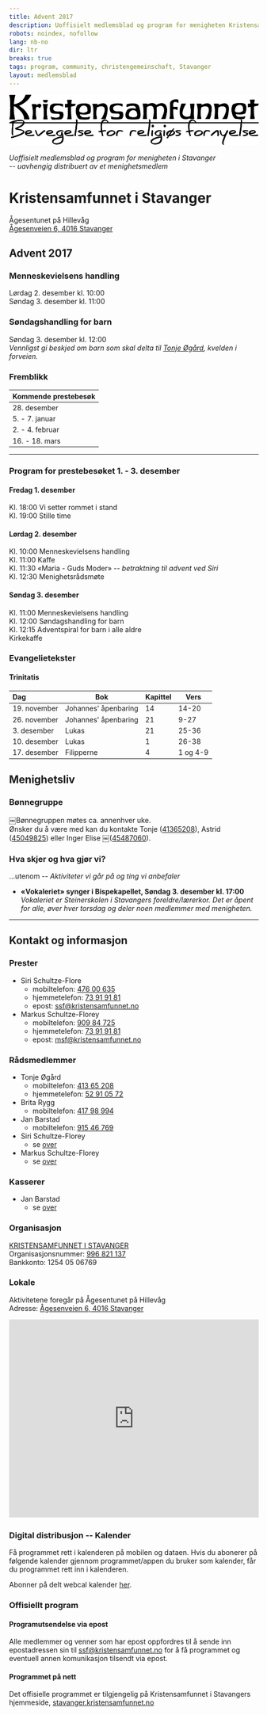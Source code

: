 ```yaml
---
title: Advent 2017
description: Uoffisielt medlemsblad og program for menigheten Kristensamfunnet i Stavanger
robots: noindex, nofollow
lang: nb-no
dir: ltr
breaks: true
tags: program, community, christengemeinschaft, Stavanger
layout: medlemsblad
---
```


![Kristensamfunnet - Bevegelse for religiøs fornyelse](./images/Asset%2062xtrbc.png)

*Uoffisielt medlemsblad og program for menigheten i Stavanger  
-- uavhengig distribuert av et <!--frittstående -->menighetsmedlem*


# Kristensamfunnet i Stavanger

Ågesentunet på Hillevåg  
[Ågesenveien 6, 4016 Stavanger](https://goo.gl/maps/RyG7rw1kysx)


## Advent 2017

### Menneskevielsens handling

Lørdag 2. desember kl. 10:00  
Søndag 3. desember kl. 11:00


### Søndagshandling for barn

Søndag 3. desember kl. 12:00  
*Vennligst gi beskjed om barn som skal delta til [Tonje Øgård](#ra%CC%8Adsmedlemmer), kvelden i forveien.*


### Fremblikk

| Kommende prestebesøk |
|:-------------------- |
| 28. desember |
| 5. - 7. januar |
| 2. - 4. februar |
| 16. - 18. mars |


---


### Program for prestebesøket 1. - 3. desember

#### Fredag 1. desember

Kl. 18:00 Vi setter rommet i stand  
Kl. 19:00 Stille time


#### Lørdag 2. desember

Kl. 10:00 Menneskevielsens handling  
Kl. 11:00 Kaffe  
Kl. 11:30 «Maria - Guds Moder» *-- betraktning til advent ved Siri*  
Kl. 12:30 Menighetsrådsmøte


#### Søndag 3. desember

Kl. 11:00 Menneskevielsens handling  
Kl. 12:00 Søndagshandling for barn  
Kl. 12:15 Adventspiral for barn i alle aldre  
Kirkekaffe


### Evangelietekster

#### Trinitatis

| Dag | Bok | Kapittel | Vers |
|:-------|-----|----------|------|
| 19. november | Johannes' åpenbaring | 14 | 14-20 |
| 26. november | Johannes' åpenbaring | 21 | 9-27 |
| 3. desember | Lukas | 21 | 25-36 |
| 10. desember | Lukas | 1 |26-38 |
| 17. desember | Filipperne | 4 | 1 og 4-9 |


## Menighetsliv

### Bønnegruppe

￼Bønnegruppen møtes ca. annenhver uke.  
Ønsker du å være med kan du kontakte Tonje ([41365208](tel://+4741365208)), Astrid ([45049825](tel://+4745049825)) eller Inger Elise ￼([45487060](tel://+4745487060)).


### Hva skjer og hva gjør vi?

…utenom *-- Aktiviteter vi går på og ting vi anbefaler*

- **«Vokaleriet» synger i Bispekapellet, Søndag 3. desember kl. 17:00**  
*Vokaleriet er Steinerskolen i Stavangers foreldre/lærerkor. Det er åpent for alle, øver hver torsdag og deler noen medlemmer med menigheten.*


---


## Kontakt og informasjon

### Prester

- Siri Schultze-Flore
    - mobiltelefon: [476 00 635](tel://+4747600635)
    - hjemmetelefon: [73 91 91 81](tel://+4773919181)
    - epost: ssf@kristensamfunnet.no
- Markus Schultze-Florey
    - mobiltelefon: [909 84 725](tel://+4790984725)
    - hjemmetelefon: [73 91 91 81](tel://+4773919181)
    - epost: msf@kristensamfunnet.no


### Rådsmedlemmer

- Tonje Øgård
    - mobiltelefon: [413 65 208](tel://+4741365208)
    - hjemmetelefon: [52 91 05 72](tel://+4752910572)
- Brita Rygg
    - mobiltelefon: [417 98 994](tel://+4741798994)
- Jan Barstad
    - mobiltelefon: [915 46 769](tel://+4791546769)
- Siri Schultze-Florey
    - se [over](#prester)
- Markus Schultze-Florey
    - se [over](#prester)


### Kasserer

- Jan Barstad
    - se [over](#ra%CC%8Adsmedlemmer)


### Organisasjon

[KRISTENSAMFUNNET I STAVANGER](http://stavanger.kristensamfunnet.no)  
Organisasjonsnummer: [996 821 137](https://w2.brreg.no/enhet/sok/detalj.jsp?orgnr=996821137)  
Bankkonto: 1254 05 06769


### Lokale

Aktivitetene foregår på Ågesentunet på Hillevåg  
Adresse: [Ågesenveien 6, 4016 Stavanger](https://goo.gl/maps/RyG7rw1kysx)

<!--iframe src="https://www.google.com/maps/embed?pb=!1m18!1m12!1m3!1d514.5196941286289!2d5.73899252927424!3d58.94686959884542!2m3!1f0!2f0!3f0!3m2!1i1024!2i768!4f13.1!3m3!1m2!1s0x0%3A0xccf3be58ae575fe3!2sSkipper+Worse+%C3%85gesentunet!5e0!3m2!1sno!2sno!4v1510926017881" height="400" frameborder="0" style="border:0; width:100%;" allowfullscreen></iframe-->

<iframe src="https://www.google.com/maps/embed?pb=!1m18!1m12!1m3!1d4116.157553029029!2d5.73516233500537!3d58.946869598845424!2m3!1f0!2f0!3f0!3m2!1i1024!2i768!4f13.1!3m3!1m2!1s0x0%3A0xccf3be58ae575fe3!2sSkipper+Worse+%C3%85gesentunet!5e0!3m2!1sno!2sno!4v1510935516381" height="400" frameborder="0" style="width:100%; border:0" allowfullscreen></iframe>


### Digital distribusjon -- Kalender

Få programmet rett i kalenderen på mobilen og dataen. Hvis du abonerer på følgende kalender gjennom programmet/appen du bruker som kalender, får du programmet rett inn i kalenderen.

Abonner på delt webcal kalender [her](webcal://p43-calendars.icloud.com/published/2/7UgXDDlGGA_RGprLOHk_ZFVZYAl1cr9Dkoq1CXV_LAWelUwtR5ZOL1pEJySoVoOR8WyNwz6DKSQ3AOYWZXmuJZ_lCOr4lwzdcUY--Zgtjjk).

### Offisiellt program

#### Programutsendelse via epost

Alle medlemmer og venner som har epost oppfordres til å sende inn epostadressen sin til ssf@kristensamfunnet.no for å få programmet og eventuell annen komunikasjon tilsendt via epost.


#### Programmet på nett

Det offisielle programmet er tilgjengelig på Kristensamfunnet i Stavangers hjemmeside, [stavanger.kristensamfunnet.no](http://stavanger.kristensamfunnet.no/program)
